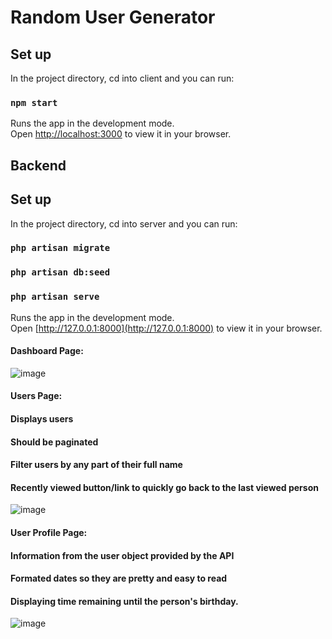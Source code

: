# Random User Generator

## Set up

In the project directory, cd into client and you can run:

### `npm start`

Runs the app in the development mode.\
Open [http://localhost:3000](http://localhost:3000) to view it in your browser.

## Backend

## Set up

In the project directory, cd into server and you can run:

### `php artisan migrate`

### `php artisan db:seed`

### `php artisan serve`

Runs the app in the development mode.\
Open [http://127.0.0.1:8000](http://127.0.0.1:8000) to view it in your browser.
#### Dashboard Page:
![image](https://user-images.githubusercontent.com/20389942/230645330-81360f6d-4c25-4c31-a1ce-bb39aeaa8f94.png)
#### Users Page:
#### Displays users
#### Should be paginated
#### Filter users by any part of their full name
#### Recently viewed button/link to quickly go back to the last viewed person
![image](https://user-images.githubusercontent.com/20389942/230645378-e26ffb07-c5f4-42f6-acdb-c094437b5984.png)
#### User Profile Page:
#### Information from the user object provided by the API
#### Formated dates so they are pretty and easy to read
#### Displaying time remaining until the person&#39;s birthday.
![image](https://user-images.githubusercontent.com/20389942/230645424-67b6cd48-5384-4d3c-ba4d-36dbdc8d5cf2.png)
